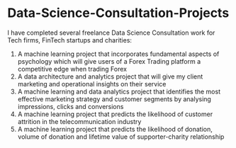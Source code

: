 # Data-Science-Consultation-Projects
I have completed several freelance Data Science Consultation work for Tech firms, FinTech startups and charities:
  1) A machine learning project that incorporates fundamental aspects of psychology which will give users of a Forex Trading platform a competitive edge when trading Forex
  2) A data architecture and analytics project that will give my client marketing and operational insights on their service
  3) A machine learning and data analytics project that identifies the most effective marketing strategy and customer segments by analysing impressions, clicks and conversions
  4) A machine learning project that predicts the likelihood of customer attrition in the telecommunication industry
  5) A machine learning project that predicts the likelihood of donation, volume of donation and lifetime value of supporter-charity relationship

